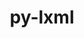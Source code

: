 ---
title: "py-lxml"
layout: cache
categories: [package, develop]
meta: {"versions": ["4.9.1"], "compilers": ["gcc@=11.1.0"], "oss": ["ubuntu20.04"], "platforms": ["linux"], "targets": ["ppc64le", "x86_64_v3"], "stacks": ["data-vis-sdk", "e4s", "e4s-power", "root"], "num_specs": 26, "num_specs_by_stack": {"root": 26, "e4s-power": 8, "data-vis-sdk": 10, "e4s": 8}}
spec_details: [{"hash": "gogwhmblt7crashvcg2nc2pl4znigo5e", "compiler": "gcc@=11.1.0", "versions": ["4.9.1"], "os": "ubuntu20.04", "platform": "linux", "target": "ppc64le", "variants": ["build_system=python_pip", "~cssselect", "~html5", "~htmlsoup"], "stacks": ["root", "e4s-power"], "size": "-", "tarball": "https://binaries.spack.io/develop/build_cache/linux-ubuntu20.04-ppc64le/gcc-11.1.0/py-lxml-4.9.1/linux-ubuntu20.04-ppc64le-gcc-11.1.0-py-lxml-4.9.1-gogwhmblt7crashvcg2nc2pl4znigo5e.spack"}, {"hash": "llbsmuaswovhv2lzqmdotyd4fyhe4tny", "compiler": "gcc@=11.1.0", "versions": ["4.9.1"], "os": "ubuntu20.04", "platform": "linux", "target": "ppc64le", "variants": ["build_system=python_pip", "~cssselect", "~html5", "~htmlsoup"], "stacks": ["root", "e4s-power"], "size": "-", "tarball": "https://binaries.spack.io/develop/build_cache/linux-ubuntu20.04-ppc64le/gcc-11.1.0/py-lxml-4.9.1/linux-ubuntu20.04-ppc64le-gcc-11.1.0-py-lxml-4.9.1-llbsmuaswovhv2lzqmdotyd4fyhe4tny.spack"}, {"hash": "vx6w3npyjw5egme22egtjpo5kypc5sf4", "compiler": "gcc@=11.1.0", "versions": ["4.9.1"], "os": "ubuntu20.04", "platform": "linux", "target": "ppc64le", "variants": ["build_system=python_pip", "~cssselect", "~html5", "~htmlsoup"], "stacks": ["root", "e4s-power"], "size": "-", "tarball": "https://binaries.spack.io/develop/build_cache/linux-ubuntu20.04-ppc64le/gcc-11.1.0/py-lxml-4.9.1/linux-ubuntu20.04-ppc64le-gcc-11.1.0-py-lxml-4.9.1-vx6w3npyjw5egme22egtjpo5kypc5sf4.spack"}, {"hash": "vubwxmxm5lsutqmm6tzmuf3jnns5ron4", "compiler": "gcc@=11.1.0", "versions": ["4.9.1"], "os": "ubuntu20.04", "platform": "linux", "target": "ppc64le", "variants": ["build_system=python_pip", "~cssselect", "~html5", "~htmlsoup"], "stacks": ["root", "e4s-power"], "size": "-", "tarball": "https://binaries.spack.io/develop/build_cache/linux-ubuntu20.04-ppc64le/gcc-11.1.0/py-lxml-4.9.1/linux-ubuntu20.04-ppc64le-gcc-11.1.0-py-lxml-4.9.1-vubwxmxm5lsutqmm6tzmuf3jnns5ron4.spack"}, {"hash": "uidfi7gyxw6oecf6sxzrr7c3dke5ecth", "compiler": "gcc@=11.1.0", "versions": ["4.9.1"], "os": "ubuntu20.04", "platform": "linux", "target": "ppc64le", "variants": ["build_system=python_pip", "~cssselect", "~html5", "~htmlsoup"], "stacks": ["root", "e4s-power"], "size": "-", "tarball": "https://binaries.spack.io/develop/build_cache/linux-ubuntu20.04-ppc64le/gcc-11.1.0/py-lxml-4.9.1/linux-ubuntu20.04-ppc64le-gcc-11.1.0-py-lxml-4.9.1-uidfi7gyxw6oecf6sxzrr7c3dke5ecth.spack"}, {"hash": "76snkoggrx5kn25p67fgt6o5kfnsdje2", "compiler": "gcc@=11.1.0", "versions": ["4.9.1"], "os": "ubuntu20.04", "platform": "linux", "target": "ppc64le", "variants": ["build_system=python_pip", "~cssselect", "~html5", "~htmlsoup"], "stacks": ["root", "e4s-power"], "size": "-", "tarball": "https://binaries.spack.io/develop/build_cache/linux-ubuntu20.04-ppc64le/gcc-11.1.0/py-lxml-4.9.1/linux-ubuntu20.04-ppc64le-gcc-11.1.0-py-lxml-4.9.1-76snkoggrx5kn25p67fgt6o5kfnsdje2.spack"}, {"hash": "hwnzu2bxlv4l2z7ziujcf46uais37tz5", "compiler": "gcc@=11.1.0", "versions": ["4.9.1"], "os": "ubuntu20.04", "platform": "linux", "target": "ppc64le", "variants": ["build_system=python_pip", "~cssselect", "~html5", "~htmlsoup"], "stacks": ["root", "e4s-power"], "size": "-", "tarball": "https://binaries.spack.io/develop/build_cache/linux-ubuntu20.04-ppc64le/gcc-11.1.0/py-lxml-4.9.1/linux-ubuntu20.04-ppc64le-gcc-11.1.0-py-lxml-4.9.1-hwnzu2bxlv4l2z7ziujcf46uais37tz5.spack"}, {"hash": "wfazia672lih3zo5b3fcao2qzdwwp2sg", "compiler": "gcc@=11.1.0", "versions": ["4.9.1"], "os": "ubuntu20.04", "platform": "linux", "target": "ppc64le", "variants": ["build_system=python_pip", "~cssselect", "~html5", "~htmlsoup"], "stacks": ["root", "e4s-power"], "size": "-", "tarball": "https://binaries.spack.io/develop/build_cache/linux-ubuntu20.04-ppc64le/gcc-11.1.0/py-lxml-4.9.1/linux-ubuntu20.04-ppc64le-gcc-11.1.0-py-lxml-4.9.1-wfazia672lih3zo5b3fcao2qzdwwp2sg.spack"}, {"hash": "q7kxm22o27hoq6up5sloyirkr4mudnf5", "compiler": "gcc@=11.1.0", "versions": ["4.9.1"], "os": "ubuntu20.04", "platform": "linux", "target": "x86_64_v3", "variants": ["build_system=python_pip", "~cssselect", "~html5", "~htmlsoup"], "stacks": ["root", "data-vis-sdk"], "size": "-", "tarball": "https://binaries.spack.io/develop/build_cache/linux-ubuntu20.04-x86_64_v3/gcc-11.1.0/py-lxml-4.9.1/linux-ubuntu20.04-x86_64_v3-gcc-11.1.0-py-lxml-4.9.1-q7kxm22o27hoq6up5sloyirkr4mudnf5.spack"}, {"hash": "cjv53osoq6w6a3xdtowj6eolhp24eelx", "compiler": "gcc@=11.1.0", "versions": ["4.9.1"], "os": "ubuntu20.04", "platform": "linux", "target": "x86_64_v3", "variants": ["build_system=python_pip", "~cssselect", "~html5", "~htmlsoup"], "stacks": ["root", "data-vis-sdk"], "size": "-", "tarball": "https://binaries.spack.io/develop/build_cache/linux-ubuntu20.04-x86_64_v3/gcc-11.1.0/py-lxml-4.9.1/linux-ubuntu20.04-x86_64_v3-gcc-11.1.0-py-lxml-4.9.1-cjv53osoq6w6a3xdtowj6eolhp24eelx.spack"}, {"hash": "i7okntitgsyge567kpwy7xgj6gkvoamg", "compiler": "gcc@=11.1.0", "versions": ["4.9.1"], "os": "ubuntu20.04", "platform": "linux", "target": "x86_64_v3", "variants": ["build_system=python_pip", "~cssselect", "~html5", "~htmlsoup"], "stacks": ["root", "data-vis-sdk"], "size": "-", "tarball": "https://binaries.spack.io/develop/build_cache/linux-ubuntu20.04-x86_64_v3/gcc-11.1.0/py-lxml-4.9.1/linux-ubuntu20.04-x86_64_v3-gcc-11.1.0-py-lxml-4.9.1-i7okntitgsyge567kpwy7xgj6gkvoamg.spack"}, {"hash": "bj3q75qqlkafdvtroljjswxgvscebeoj", "compiler": "gcc@=11.1.0", "versions": ["4.9.1"], "os": "ubuntu20.04", "platform": "linux", "target": "x86_64_v3", "variants": ["build_system=python_pip", "~cssselect", "~html5", "~htmlsoup"], "stacks": ["root", "e4s"], "size": "-", "tarball": "https://binaries.spack.io/develop/build_cache/linux-ubuntu20.04-x86_64_v3/gcc-11.1.0/py-lxml-4.9.1/linux-ubuntu20.04-x86_64_v3-gcc-11.1.0-py-lxml-4.9.1-bj3q75qqlkafdvtroljjswxgvscebeoj.spack"}, {"hash": "5xytfn3xspmw3rtj7henfenmfrs2dces", "compiler": "gcc@=11.1.0", "versions": ["4.9.1"], "os": "ubuntu20.04", "platform": "linux", "target": "x86_64_v3", "variants": ["build_system=python_pip", "~cssselect", "~html5", "~htmlsoup"], "stacks": ["root", "e4s"], "size": "-", "tarball": "https://binaries.spack.io/develop/build_cache/linux-ubuntu20.04-x86_64_v3/gcc-11.1.0/py-lxml-4.9.1/linux-ubuntu20.04-x86_64_v3-gcc-11.1.0-py-lxml-4.9.1-5xytfn3xspmw3rtj7henfenmfrs2dces.spack"}, {"hash": "nqae6wf3i7ba5ea3exg6evsf6iuupkpa", "compiler": "gcc@=11.1.0", "versions": ["4.9.1"], "os": "ubuntu20.04", "platform": "linux", "target": "x86_64_v3", "variants": ["build_system=python_pip", "~cssselect", "~html5", "~htmlsoup"], "stacks": ["root", "data-vis-sdk"], "size": "-", "tarball": "https://binaries.spack.io/develop/build_cache/linux-ubuntu20.04-x86_64_v3/gcc-11.1.0/py-lxml-4.9.1/linux-ubuntu20.04-x86_64_v3-gcc-11.1.0-py-lxml-4.9.1-nqae6wf3i7ba5ea3exg6evsf6iuupkpa.spack"}, {"hash": "amcnf6yt4inoimgiauieh2zhruxd4ruc", "compiler": "gcc@=11.1.0", "versions": ["4.9.1"], "os": "ubuntu20.04", "platform": "linux", "target": "x86_64_v3", "variants": ["build_system=python_pip", "~cssselect", "~html5", "~htmlsoup"], "stacks": ["root", "data-vis-sdk"], "size": "-", "tarball": "https://binaries.spack.io/develop/build_cache/linux-ubuntu20.04-x86_64_v3/gcc-11.1.0/py-lxml-4.9.1/linux-ubuntu20.04-x86_64_v3-gcc-11.1.0-py-lxml-4.9.1-amcnf6yt4inoimgiauieh2zhruxd4ruc.spack"}, {"hash": "3a4vrqluzrkbu5gkctxzrsmlc2t6e4ev", "compiler": "gcc@=11.1.0", "versions": ["4.9.1"], "os": "ubuntu20.04", "platform": "linux", "target": "x86_64_v3", "variants": ["build_system=python_pip", "~cssselect", "~html5", "~htmlsoup"], "stacks": ["root", "data-vis-sdk"], "size": "-", "tarball": "https://binaries.spack.io/develop/build_cache/linux-ubuntu20.04-x86_64_v3/gcc-11.1.0/py-lxml-4.9.1/linux-ubuntu20.04-x86_64_v3-gcc-11.1.0-py-lxml-4.9.1-3a4vrqluzrkbu5gkctxzrsmlc2t6e4ev.spack"}, {"hash": "dbxs4zoczyhyoh5mfv6k5siezih4lmpu", "compiler": "gcc@=11.1.0", "versions": ["4.9.1"], "os": "ubuntu20.04", "platform": "linux", "target": "x86_64_v3", "variants": ["build_system=python_pip", "~cssselect", "~html5", "~htmlsoup"], "stacks": ["root", "data-vis-sdk"], "size": "-", "tarball": "https://binaries.spack.io/develop/build_cache/linux-ubuntu20.04-x86_64_v3/gcc-11.1.0/py-lxml-4.9.1/linux-ubuntu20.04-x86_64_v3-gcc-11.1.0-py-lxml-4.9.1-dbxs4zoczyhyoh5mfv6k5siezih4lmpu.spack"}, {"hash": "ooammn6iwro5udq77gmcka6jppnfvmde", "compiler": "gcc@=11.1.0", "versions": ["4.9.1"], "os": "ubuntu20.04", "platform": "linux", "target": "x86_64_v3", "variants": ["build_system=python_pip", "~cssselect", "~html5", "~htmlsoup"], "stacks": ["root", "data-vis-sdk"], "size": "-", "tarball": "https://binaries.spack.io/develop/build_cache/linux-ubuntu20.04-x86_64_v3/gcc-11.1.0/py-lxml-4.9.1/linux-ubuntu20.04-x86_64_v3-gcc-11.1.0-py-lxml-4.9.1-ooammn6iwro5udq77gmcka6jppnfvmde.spack"}, {"hash": "xkches5kq6aevzaxvirohgrkgajgm6cu", "compiler": "gcc@=11.1.0", "versions": ["4.9.1"], "os": "ubuntu20.04", "platform": "linux", "target": "x86_64_v3", "variants": ["build_system=python_pip", "~cssselect", "~html5", "~htmlsoup"], "stacks": ["root", "data-vis-sdk"], "size": "-", "tarball": "https://binaries.spack.io/develop/build_cache/linux-ubuntu20.04-x86_64_v3/gcc-11.1.0/py-lxml-4.9.1/linux-ubuntu20.04-x86_64_v3-gcc-11.1.0-py-lxml-4.9.1-xkches5kq6aevzaxvirohgrkgajgm6cu.spack"}, {"hash": "gytaijpk2g3tqnbszy4f5zq7hdruepxd", "compiler": "gcc@=11.1.0", "versions": ["4.9.1"], "os": "ubuntu20.04", "platform": "linux", "target": "x86_64_v3", "variants": ["build_system=python_pip", "~cssselect", "~html5", "~htmlsoup"], "stacks": ["root", "e4s"], "size": "-", "tarball": "https://binaries.spack.io/develop/build_cache/linux-ubuntu20.04-x86_64_v3/gcc-11.1.0/py-lxml-4.9.1/linux-ubuntu20.04-x86_64_v3-gcc-11.1.0-py-lxml-4.9.1-gytaijpk2g3tqnbszy4f5zq7hdruepxd.spack"}, {"hash": "gpe3nrxsutoe47ovoiouzaurdzxzhx3e", "compiler": "gcc@=11.1.0", "versions": ["4.9.1"], "os": "ubuntu20.04", "platform": "linux", "target": "x86_64_v3", "variants": ["build_system=python_pip", "~cssselect", "~html5", "~htmlsoup"], "stacks": ["root", "data-vis-sdk"], "size": "-", "tarball": "https://binaries.spack.io/develop/build_cache/linux-ubuntu20.04-x86_64_v3/gcc-11.1.0/py-lxml-4.9.1/linux-ubuntu20.04-x86_64_v3-gcc-11.1.0-py-lxml-4.9.1-gpe3nrxsutoe47ovoiouzaurdzxzhx3e.spack"}, {"hash": "5wkakwu6kzdmbmxcxtnmo4bjg7zujhaz", "compiler": "gcc@=11.1.0", "versions": ["4.9.1"], "os": "ubuntu20.04", "platform": "linux", "target": "x86_64_v3", "variants": ["build_system=python_pip", "~cssselect", "~html5", "~htmlsoup"], "stacks": ["root", "e4s"], "size": "-", "tarball": "https://binaries.spack.io/develop/build_cache/linux-ubuntu20.04-x86_64_v3/gcc-11.1.0/py-lxml-4.9.1/linux-ubuntu20.04-x86_64_v3-gcc-11.1.0-py-lxml-4.9.1-5wkakwu6kzdmbmxcxtnmo4bjg7zujhaz.spack"}, {"hash": "5ihvgycigeukbgav5wmnabfmqjmowuwl", "compiler": "gcc@=11.1.0", "versions": ["4.9.1"], "os": "ubuntu20.04", "platform": "linux", "target": "x86_64_v3", "variants": ["build_system=python_pip", "~cssselect", "~html5", "~htmlsoup"], "stacks": ["root", "e4s"], "size": "-", "tarball": "https://binaries.spack.io/develop/build_cache/linux-ubuntu20.04-x86_64_v3/gcc-11.1.0/py-lxml-4.9.1/linux-ubuntu20.04-x86_64_v3-gcc-11.1.0-py-lxml-4.9.1-5ihvgycigeukbgav5wmnabfmqjmowuwl.spack"}, {"hash": "i2tnhxvrlhieufbxvm3us54zcfsoxh5n", "compiler": "gcc@=11.1.0", "versions": ["4.9.1"], "os": "ubuntu20.04", "platform": "linux", "target": "x86_64_v3", "variants": ["build_system=python_pip", "~cssselect", "~html5", "~htmlsoup"], "stacks": ["root", "e4s"], "size": "-", "tarball": "https://binaries.spack.io/develop/build_cache/linux-ubuntu20.04-x86_64_v3/gcc-11.1.0/py-lxml-4.9.1/linux-ubuntu20.04-x86_64_v3-gcc-11.1.0-py-lxml-4.9.1-i2tnhxvrlhieufbxvm3us54zcfsoxh5n.spack"}, {"hash": "rjvecaxudff5rpldsqp5izzqpsltlqpz", "compiler": "gcc@=11.1.0", "versions": ["4.9.1"], "os": "ubuntu20.04", "platform": "linux", "target": "x86_64_v3", "variants": ["build_system=python_pip", "~cssselect", "~html5", "~htmlsoup"], "stacks": ["root", "e4s"], "size": "-", "tarball": "https://binaries.spack.io/develop/build_cache/linux-ubuntu20.04-x86_64_v3/gcc-11.1.0/py-lxml-4.9.1/linux-ubuntu20.04-x86_64_v3-gcc-11.1.0-py-lxml-4.9.1-rjvecaxudff5rpldsqp5izzqpsltlqpz.spack"}, {"hash": "l6fntcc4lrrctx4dehinuvjdas75lkzw", "compiler": "gcc@=11.1.0", "versions": ["4.9.1"], "os": "ubuntu20.04", "platform": "linux", "target": "x86_64_v3", "variants": ["build_system=python_pip", "~cssselect", "~html5", "~htmlsoup"], "stacks": ["root", "e4s"], "size": "-", "tarball": "https://binaries.spack.io/develop/build_cache/linux-ubuntu20.04-x86_64_v3/gcc-11.1.0/py-lxml-4.9.1/linux-ubuntu20.04-x86_64_v3-gcc-11.1.0-py-lxml-4.9.1-l6fntcc4lrrctx4dehinuvjdas75lkzw.spack"}]
---